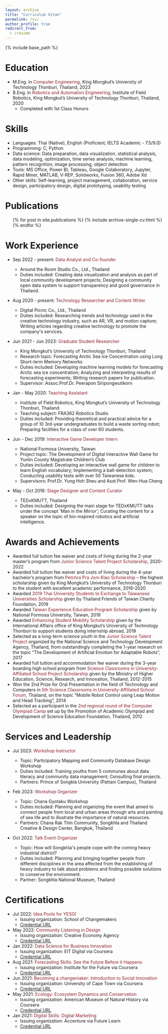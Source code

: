 ```yaml
---
layout: archive
title: "Curriculum Vitae"
permalink: /cv/
author_profile: true
redirect_from:
  - /resume
---
```


{% include base_path %}

Education
======
* M.Eng. in <span style="color: #8b2130;">Computer Engineering</span>, King Mongkut’s University of Technology Thonburi, Thailand, 2023
* B.Eng. in <span style="color: #8b2130;">Robotics and Automation Engineering</span>, Institute of Field Robotics, King Mongkut’s University of Technology Thonburi, Thailand, 2020
  * Completed with 1st Class Honors

Skills
======
* Languages: Thai (Native), English (Proficient; IELTS Academic - 7.5/9.0)
* Programming: C, Python
* Data science: Data preparation, data visualization, statistical analysis, data modeling, optimization, time series analysis, machine learning, pattern recognition, image processing, object detection
* Tools: MS Office, Power BI, Tableau, Google Colaboratory, Jupyter, Rapid Miner, MATLAB, V-REP, Solidworks, Fusion 360, Adobe Xd
* Other skills: Self-learning, project management, collaboration, service design, participatory design, digital prototyping, usability testing

Publications
======
  <ul>{% for post in site.publications %}
    {% include archive-single-cv.html %}
  {% endfor %}</ul>

Work Experience
======
* Sep 2022 - present: <span style="color: #8b2130;">Data Analyst and Co-founder</span>
  * Around the Room Studio Co., Ltd., Thailand
  * Duties included: Creating data visualization and analysis as part of local community development projects; Designing a community open data system to support transparency and good governance in Thailand.

* Aug 2020 - present: <span style="color: #8b2130;">Technology Researcher and Content Writer</span>
  * Digital Picnic Co., Ltd., Thailand
  * Duties included: Researching trends and technology used in the creative technology industry, such as AR, VR, and motion capture; Writing articles regarding creative technology to promote the company's services.

* Jun 2021 - Jun 2023: <span style="color: #8b2130;">Graduate Student Researcher</span>
  * King Mongkut’s University of Technology Thonburi, Thailand
  * Research topic: Forecasting Arctic Sea Ice Concentration using Long Short-term Memory Networks
  * Duties included: Developing machine learning models for forecasting Arctic sea ice concentration; Analyzing and interpreting results of forecasting experiments; Writing research papers for publication.
  * Supervisor: Assoc.Prof.Dr. Peerapon Siripongwutikorn

* Jan - May 2020: <span style="color: #8b2130;">Teaching Assistant</span>
  * Institute of Field Robotics, King Mongkut’s University of Technology Thonburi, Thailand
  * Teaching subject: FRA362 Robotics Studio
  * Duties included: Providing theoretical and practical advice for a group of 10 3rd-year undergraduates to build a waste sorting robot; Preparing facilities for a class of over 60 students.

* Jun - Dec 2019: <span style="color: #8b2130;">Interactive Game Developer Intern</span>
  * National Formosa University, Taiwan
  * Project topic: The Development of Digital Interactive Wall Game for Yunlin County Magistrate Children’s Club
  * Duties included: Developing an interactive wall game for children to learn English vocabulary; Implementing a ball-detection system; Conducting usability tests with over 50 Taiwanese kids.
  * Supervisors: Prof.Dr. Yung Hoh Sheu and Asst.Prof. Wen-Hua Cheng

* May - Oct 2016: <span style="color: #8b2130;">Stage Designer and Content Curator</span>
  * TEDxKMUTT, Thailand
  * Duties included: Designing the main stage for TEDxKMUTT talks under the concept 'Man in the Mirror'; Curating the content for a speaker on the topic of bio-inspired robotics and artificial intelligence.

Awards and Achievements
======
* Awarded full tuition fee waiver and costs of living during the 2-year master’s program from <span style="color: #8b2130;">Junior Science Talent Project Scholarship</span>, 2020-2022
* Awarded full tuition fee waiver and costs of living during the 4-year bachelor’s program from <span style="color: #8b2130;">Petchra Pra Jom Klao Scholarship</span> – the highest scholarship given by King Mongkut’s University of Technology Thonburi to the student with excellent academic performance, 2016-2020
* Awarded <span style="color: #8b2130;">2019 Thai University Students to Exchange to Taiwanese Universities Scholarship</span> given by Thailand Friends of Taiwan Charity Foundation, 2019
* Awarded <span style="color: #8b2130;">Taiwan Experience Education Program Scholarship</span> given by National Formosa University, Taiwan, 2019
* Awarded <span style="color: #8b2130;">Enhancing Student Mobility Scholarship</span> given by the International Affairs office of King Mongkut’s University of Technology Thonburi to support students doing internship abroad, 2019
* Selected as a long-term science youth in the <span style="color: #8b2130;">Junior Science Talent Project</span> organized by the National Science and Technology Development Agency, Thailand, from outstandingly completing the 1-year research on the topic “The Development of Artificial Emotion for Adaptable Robots”, 2017
* Awarded full tuition and accommodation fee waiver during the 3-year boarding high school program from <span style="color: #8b2130;">Science Classrooms in University-Affiliated School Project Scholarship</span> given by the Ministry of Higher Education, Science, Research, and Innovation, Thailand, 2012-2015
* Won the 2nd Prize for Oral Presentation in the field of Technology and Computers in <span style="color: #8b2130;">5th Science Classrooms in University-Affiliated School Forum</span>, Thailand, on the topic “Mobile Robot Control using Leap Motion and Head Tracking”, 2014
* Selected as a participant in the <span style="color: #8b2130;">2nd regional round of the Computer Olympiad Camp</span> set up by the Promotion of Academic Olympiad and Development of Science Education Foundation, Thailand, 2012

Services and Leadership
======
* Jul 2023: <span style="color: #8b2130;">Workshop Instructor</span>
  * Topic: Participatory Mapping and Community Database Design Workshop
  * Duties included: Training youths from 5 communes about data literacy and community data management; Consulting final projects.
  * Partners: Prince of Songkla University (Pattani Campus), Thailand

* Feb 2023: <span style="color: #8b2130;">Workshop Organizer</span>
  * Topic: Chana Gyotaku Workshop
  * Duties included: Planning and organizing the event that aimed to connect people from local and urban areas through arts and painting of sea life and to illustrate the importance of natural resources.
  * Partners: Chana Rak Thin Community, Songkhla and Thailand Creative & Design Center, Bangkok, Thailand

* Oct 2022: <span style="color: #8b2130;">Talk Event Organizer</span>
  * Topic: How will Songkhla's people cope with the coming heavy industrial district?
  * Duties included: Planning and bringing together people from different disciplines in the area affected from the establishing of heavy industry to talk about problems and finding possible solutions to conserve the environment.
  * Partner: Songkhla National Museum, Thailand

Certifications
======
* Jul 2022: <span style="color: #8b2130;">Idea Pools for YESGI</span>
  * Issuing organization: School of Changemakers
  * [Credential URL](https://drive.google.com/file/d/1prkl4GLqplenIQgOAbf8UfVbBMLJ6vru/view?usp=sharing)
* May 2022: <span style="color: #8b2130;">Community Listening in Design</span>
  * Issuing organization: Creative Economy Agency
  * [Credential URL](https://drive.google.com/file/d/1ilXwW-26z5y4crq6TYRaWPGlJP0WRnIM/view?usp=sharing)
* Jan 2022: <span style="color: #8b2130;">Data Science for Business Innovation</span>
  * Issuing organization: EIT Digital via Coursera
  * [Credential URL](https://www.coursera.org/account/accomplishments/verify/TYNPUCJMCQNJ)
* Aug 2021: <span style="color: #8b2130;">Forecasting Skills: See the Future Before it Happens</span>
  * Issuing organization: Institute for the Future via Coursera
  * [Credential URL](https://www.coursera.org/account/accomplishments/verify/WU5QQDBKS4GZ)
* Jun 2021: <span style="color: #8b2130;">Becoming a changemaker: Introduction to Social Innovation</span>
  * Issuing organization: University of Cape Town via Coursera
  * [Credential URL](https://www.coursera.org/account/accomplishments/verify/SPPLKKW22XWF)
* May 2021: <span style="color: #8b2130;">Ecology: Ecosystem Dynamics and Conservation</span>
  * Issuing organization: American Museum of Natural History via Coursera
  * [Credential URL](https://coursera.org/share/efa86087a3c0974e19c44c250b20dbd9)
* Jan 2021: <span style="color: #8b2130;">Digital Skills: Digital Marketing</span>
  * Issuing organization: Accenture via Future Learn
  * [Credential URL](https://www.futurelearn.com/certificates/pgk1ynq)




